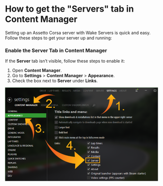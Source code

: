 # How to get the "Servers" tab in Content Manager

Setting up an Assetto Corsa server with Wake Servers is quick and easy. Follow these steps to get your server up and running:

### **Enable the Server Tab in Content Manager**
If the **Server** tab isn’t visible, follow these steps to enable it:
1. Open **Content Manager**.
2. Go to **Settings** > **Content Manager** > **Appearance**.
3. Check the box next to **Server** under **Links**.

![Step 1: Enable Server Tab](../assets/assetto-corsa-pics/enable-server-tab.png)

